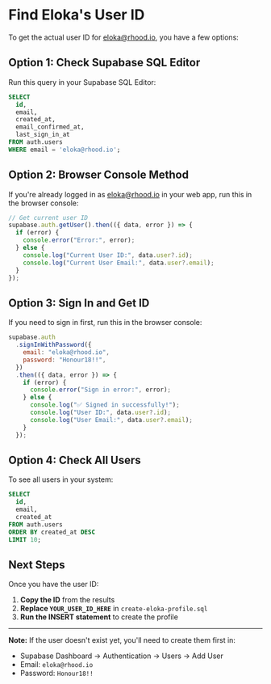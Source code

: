 # Find Eloka's User ID

To get the actual user ID for eloka@rhood.io, you have a few options:

## Option 1: Check Supabase SQL Editor

Run this query in your Supabase SQL Editor:

```sql
SELECT
  id,
  email,
  created_at,
  email_confirmed_at,
  last_sign_in_at
FROM auth.users
WHERE email = 'eloka@rhood.io';
```

## Option 2: Browser Console Method

If you're already logged in as eloka@rhood.io in your web app, run this in the browser console:

```javascript
// Get current user ID
supabase.auth.getUser().then(({ data, error }) => {
  if (error) {
    console.error("Error:", error);
  } else {
    console.log("Current User ID:", data.user?.id);
    console.log("Current User Email:", data.user?.email);
  }
});
```

## Option 3: Sign In and Get ID

If you need to sign in first, run this in the browser console:

```javascript
supabase.auth
  .signInWithPassword({
    email: "eloka@rhood.io",
    password: "Honour18!!",
  })
  .then(({ data, error }) => {
    if (error) {
      console.error("Sign in error:", error);
    } else {
      console.log("✅ Signed in successfully!");
      console.log("User ID:", data.user?.id);
      console.log("User Email:", data.user?.email);
    }
  });
```

## Option 4: Check All Users

To see all users in your system:

```sql
SELECT
  id,
  email,
  created_at
FROM auth.users
ORDER BY created_at DESC
LIMIT 10;
```

## Next Steps

Once you have the user ID:

1. **Copy the ID** from the results
2. **Replace `YOUR_USER_ID_HERE`** in `create-eloka-profile.sql`
3. **Run the INSERT statement** to create the profile

---

**Note:** If the user doesn't exist yet, you'll need to create them first in:

- Supabase Dashboard → Authentication → Users → Add User
- Email: `eloka@rhood.io`
- Password: `Honour18!!`
